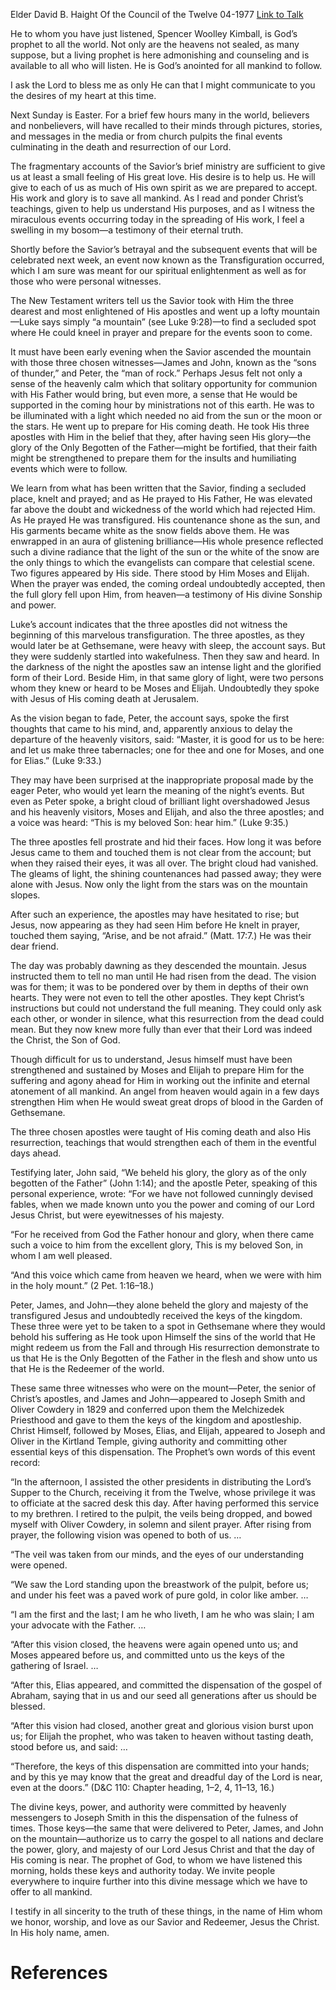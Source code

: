 Elder David B. Haight
Of the Council of the Twelve
04-1977
[Link to Talk](https://www.churchofjesuschrist.org/study/general-conference/1977/04/we-beheld-his-glory?lang=eng)

He to whom you have just listened, Spencer Woolley Kimball, is God’s prophet to all the world. Not only are the heavens not sealed, as many suppose, but a living prophet is here admonishing and counseling and is available to all who will listen. He is God’s anointed for all mankind to follow.

I ask the Lord to bless me as only He can that I might communicate to you the desires of my heart at this time.

Next Sunday is Easter. For a brief few hours many in the world, believers and nonbelievers, will have recalled to their minds through pictures, stories, and messages in the media or from church pulpits the final events culminating in the death and resurrection of our Lord.

The fragmentary accounts of the Savior’s brief ministry are sufficient to give us at least a small feeling of His great love. His desire is to help us. He will give to each of us as much of His own spirit as we are prepared to accept. His work and glory is to save all mankind. As I read and ponder Christ’s teachings, given to help us understand His purposes, and as I witness the miraculous events occurring today in the spreading of His work, I feel a swelling in my bosom—a testimony of their eternal truth.

Shortly before the Savior’s betrayal and the subsequent events that will be celebrated next week, an event now known as the Transfiguration occurred, which I am sure was meant for our spiritual enlightenment as well as for those who were personal witnesses.

The New Testament writers tell us the Savior took with Him the three dearest and most enlightened of His apostles and went up a lofty mountain—Luke says simply “a mountain” (see Luke 9:28)—to find a secluded spot where He could kneel in prayer and prepare for the events soon to come.

It must have been early evening when the Savior ascended the mountain with those three chosen witnesses—James and John, known as the “sons of thunder,” and Peter, the “man of rock.” Perhaps Jesus felt not only a sense of the heavenly calm which that solitary opportunity for communion with His Father would bring, but even more, a sense that He would be supported in the coming hour by ministrations not of this earth. He was to be illuminated with a light which needed no aid from the sun or the moon or the stars. He went up to prepare for His coming death. He took His three apostles with Him in the belief that they, after having seen His glory—the glory of the Only Begotten of the Father—might be fortified, that their faith might be strengthened to prepare them for the insults and humiliating events which were to follow.

We learn from what has been written that the Savior, finding a secluded place, knelt and prayed; and as He prayed to His Father, He was elevated far above the doubt and wickedness of the world which had rejected Him. As He prayed He was transfigured. His countenance shone as the sun, and His garments became white as the snow fields above them. He was enwrapped in an aura of glistening brilliance—His whole presence reflected such a divine radiance that the light of the sun or the white of the snow are the only things to which the evangelists can compare that celestial scene. Two figures appeared by His side. There stood by Him Moses and Elijah. When the prayer was ended, the coming ordeal undoubtedly accepted, then the full glory fell upon Him, from heaven—a testimony of His divine Sonship and power.

Luke’s account indicates that the three apostles did not witness the beginning of this marvelous transfiguration. The three apostles, as they would later be at Gethsemane, were heavy with sleep, the account says. But they were suddenly startled into wakefulness. Then they saw and heard. In the darkness of the night the apostles saw an intense light and the glorified form of their Lord. Beside Him, in that same glory of light, were two persons whom they knew or heard to be Moses and Elijah. Undoubtedly they spoke with Jesus of His coming death at Jerusalem.

As the vision began to fade, Peter, the account says, spoke the first thoughts that came to his mind, and, apparently anxious to delay the departure of the heavenly visitors, said: “Master, it is good for us to be here: and let us make three tabernacles; one for thee and one for Moses, and one for Elias.” (Luke 9:33.)

They may have been surprised at the inappropriate proposal made by the eager Peter, who would yet learn the meaning of the night’s events. But even as Peter spoke, a bright cloud of brilliant light overshadowed Jesus and his heavenly visitors, Moses and Elijah, and also the three apostles; and a voice was heard: “This is my beloved Son: hear him.” (Luke 9:35.)

The three apostles fell prostrate and hid their faces. How long it was before Jesus came to them and touched them is not clear from the account; but when they raised their eyes, it was all over. The bright cloud had vanished. The gleams of light, the shining countenances had passed away; they were alone with Jesus. Now only the light from the stars was on the mountain slopes.

After such an experience, the apostles may have hesitated to rise; but Jesus, now appearing as they had seen Him before He knelt in prayer, touched them saying, “Arise, and be not afraid.” (Matt. 17:7.) He was their dear friend.



The day was probably dawning as they descended the mountain. Jesus instructed them to tell no man until He had risen from the dead. The vision was for them; it was to be pondered over by them in depths of their own hearts. They were not even to tell the other apostles. They kept Christ’s instructions but could not understand the full meaning. They could only ask each other, or wonder in silence, what this resurrection from the dead could mean. But they now knew more fully than ever that their Lord was indeed the Christ, the Son of God.

Though difficult for us to understand, Jesus himself must have been strengthened and sustained by Moses and Elijah to prepare Him for the suffering and agony ahead for Him in working out the infinite and eternal atonement of all mankind. An angel from heaven would again in a few days strengthen Him when He would sweat great drops of blood in the Garden of Gethsemane.

The three chosen apostles were taught of His coming death and also His resurrection, teachings that would strengthen each of them in the eventful days ahead.

Testifying later, John said, “We beheld his glory, the glory as of the only begotten of the Father” (John 1:14); and the apostle Peter, speaking of this personal experience, wrote: “For we have not followed cunningly devised fables, when we made known unto you the power and coming of our Lord Jesus Christ, but were eyewitnesses of his majesty.

“For he received from God the Father honour and glory, when there came such a voice to him from the excellent glory, This is my beloved Son, in whom I am well pleased.

“And this voice which came from heaven we heard, when we were with him in the holy mount.” (2 Pet. 1:16–18.)

Peter, James, and John—they alone beheld the glory and majesty of the transfigured Jesus and undoubtedly received the keys of the kingdom. These three were yet to be taken to a spot in Gethsemane where they would behold his suffering as He took upon Himself the sins of the world that He might redeem us from the Fall and through His resurrection demonstrate to us that He is the Only Begotten of the Father in the flesh and show unto us that He is the Redeemer of the world.

These same three witnesses who were on the mount—Peter, the senior of Christ’s apostles, and James and John—appeared to Joseph Smith and Oliver Cowdery in 1829 and conferred upon them the Melchizedek Priesthood and gave to them the keys of the kingdom and apostleship. Christ Himself, followed by Moses, Elias, and Elijah, appeared to Joseph and Oliver in the Kirtland Temple, giving authority and committing other essential keys of this dispensation. The Prophet’s own words of this event record:

“In the afternoon, I assisted the other presidents in distributing the Lord’s Supper to the Church, receiving it from the Twelve, whose privilege it was to officiate at the sacred desk this day. After having performed this service to my brethren. I retired to the pulpit, the veils being dropped, and bowed myself with Oliver Cowdery, in solemn and silent prayer. After rising from prayer, the following vision was opened to both of us. …

“The veil was taken from our minds, and the eyes of our understanding were opened.

“We saw the Lord standing upon the breastwork of the pulpit, before us; and under his feet was a paved work of pure gold, in color like amber. …

“I am the first and the last; I am he who liveth, I am he who was slain; I am your advocate with the Father. …

“After this vision closed, the heavens were again opened unto us; and Moses appeared before us, and committed unto us the keys of the gathering of Israel. …

“After this, Elias appeared, and committed the dispensation of the gospel of Abraham, saying that in us and our seed all generations after us should be blessed.

“After this vision had closed, another great and glorious vision burst upon us; for Elijah the prophet, who was taken to heaven without tasting death, stood before us, and said: …

“Therefore, the keys of this dispensation are committed into your hands; and by this ye may know that the great and dreadful day of the Lord is near, even at the doors.” (D&C 110: Chapter heading, 1–2, 4, 11–13, 16.)

The divine keys, power, and authority were committed by heavenly messengers to Joseph Smith in this the dispensation of the fulness of times. Those keys—the same that were delivered to Peter, James, and John on the mountain—authorize us to carry the gospel to all nations and declare the power, glory, and majesty of our Lord Jesus Christ and that the day of His coming is near. The prophet of God, to whom we have listened this morning, holds these keys and authority today. We invite people everywhere to inquire further into this divine message which we have to offer to all mankind.

I testify in all sincerity to the truth of these things, in the name of Him whom we honor, worship, and love as our Savior and Redeemer, Jesus the Christ. In His holy name, amen.

# References
